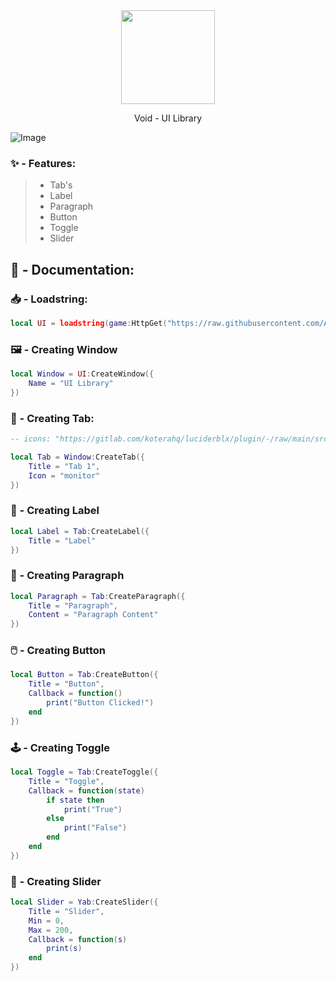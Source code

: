 
<div align="center">
<picture>
    <source media="(prefers-color-scheme: dark)" srcset="https://cdn.discordapp.com/attachments/810891979147313184/1162401965360283659/261_20231013204925.png?ex=653bce30&is=65295930&hm=9179356949da535b8b437f0882d297b5908f6cf945cd62191ea693725fb926d4&">
    <source media="(prefers-color-scheme: light)" srcset="https://cdn.discordapp.com/attachments/810891979147313184/1162401954228617246/261_20231013204918.png?ex=653bce2e&is=6529592e&hm=eeb08728abc67238e59845fcf01adec154f4350841ea779e514504339564d997&">
    <img width="150px" src="https://cdn.discordapp.com/attachments/810891979147313184/1162401965360283659/261_20231013204925.png?ex=653bce30&is=65295930&hm=9179356949da535b8b437f0882d297b5908f6cf945cd62191ea693725fb926d4&">
    <p>Void - UI Library</p>
</picture>
</div>

<img src="https://cdn.discordapp.com/attachments/810891979147313184/1162399036200980520/Screenshot_2023-10-13-19-50-12-756_com.roblox.client.png?ex=653bcb76&is=65295676&hm=8a1135c496b8f550fbd90b3b6521a0bca54eb56b5901c733ac432e30023ed94f&" alt="Image">

### ✨ - Features:
> - Tab's
> - Label
> - Paragraph
> - Button
> - Toggle
> - Slider

## 📃 - Documentation:

### 📥 - Loadstring:

```lua
local UI = loadstring(game:HttpGet("https://raw.githubusercontent.com/AlikSusFootages/Void-UI-Library/main/src/file.lua"))()
```

### 🖼️ - Creating Window

```lua
local Window = UI:CreateWindow({
    Name = "UI Library"
}) 
```

### 📁 - Creating Tab:

```lua
-- icons: "https://gitlab.com/koterahq/luciderblx/plugin/-/raw/main/src/modules/Assets.lua?ref_type=heads"

local Tab = Window:CreateTab({ 
    Title = "Tab 1", 
    Icon = "monitor" 
}) 
```

### 💬 - Creating Label

```lua
local Label = Tab:CreateLabel({ 
    Title = "Label" 
})
```

### 📖 - Creating Paragraph

```lua
local Paragraph = Tab:CreateParagraph({ 
    Title = "Paragraph", 
    Content = "Paragraph Content" 
})
```

### 🖱️ - Creating Button 

```lua
local Button = Tab:CreateButton({ 
    Title = "Button", 
    Callback = function()
        print("Button Clicked!")
    end 
})
```

### 🕹️ - Creating Toggle

```lua
local Toggle = Tab:CreateToggle({ 
    Title = "Toggle", 
    Callback = function(state)
        if state then
            print("True")
        else
            print("False")
        end
    end
})
```

### 📍 - Creating Slider

```lua
local Slider = Yab:CreateSlider({ 
    Title = "Slider", 
    Min = 0, 
    Max = 200, 
    Callback = function(s)
        print(s)
    end
})
```